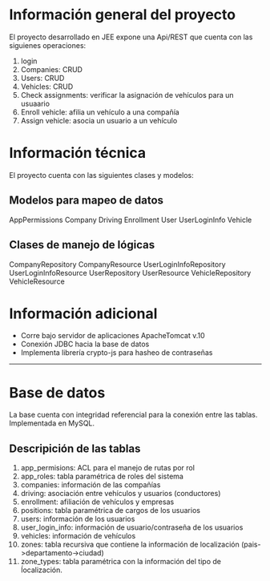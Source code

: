 # Información general del proyecto

El proyecto desarrollado en JEE expone una Api/REST que cuenta con las siguienes operaciones:
1. login
2. Companies: CRUD
3. Users: CRUD
4. Vehicles: CRUD
5. Check assignments: verificar la asignación de vehículos para un usuaario
6. Enroll vehicle: afilia un vehículo a una compañía
7. Assign vehicle: asocia un usuario a un vehículo

# Información técnica
El proyecto cuenta con las siguientes clases y modelos:
## Modelos para mapeo de datos
AppPermissions
Company
Driving
Enrollment
User
UserLoginInfo
Vehicle

## Clases de manejo de lógicas
CompanyRepository
CompanyResource
UserLoginInfoRepository
UserLoginInfoResource
UserRepository
UserResource
VehicleRepository
VehicleResource

# Información adicional
+ Corre bajo servidor de aplicaciones ApacheTomcat v.10
+ Conexión JDBC hacia la base de datos
+ Implementa librería crypto-js para hasheo de contraseñas

********************************************

# Base de datos
La base cuenta con integridad referencial para la conexión entre las tablas.
Implementada en MySQL.

## Descripición de las tablas
1. app_permisions: ACL para el manejo de rutas por rol
2. app_roles: tabla paramétrica de roles del sistema
3. companies: información de las compañías
4. driving: asociación entre vehículos y usuarios (conductores)
5. enrollment: afiliación de vehículos y empresas
6. positions: tabla paramétrica de cargos de los usuarios
7. users: información de los usuarios
8. user_login_info: información de usuario/contraseña de los usuarios
9. vehicles: información de vehículos
10. zones: tabla recursiva que contiene la información de localización (pais->departamento->ciudad)
11. zone_types: tabla paramétrica con la información del tipo de ĺocalización.
